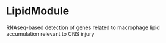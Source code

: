 # LipidModule
RNAseq-based detection of genes related to macrophage lipid accumulation relevant to CNS injury
